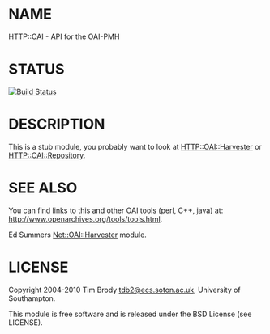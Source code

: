 # NAME

HTTP::OAI - API for the OAI-PMH

# STATUS

[![Build Status](https://travis-ci.org/LibreCat/perl-oai-lib.svg?branch=master)](https://travis-ci.org/LibreCat/perl-oai-lib)

# DESCRIPTION

This is a stub module, you probably want to look at
[HTTP::OAI::Harvester](https://metacpan.org/pod/HTTP::OAI::Harvester) or
[HTTP::OAI::Repository](https://metacpan.org/pod/HTTP::OAI::Repository).

# SEE ALSO

You can find links to this and other OAI tools (perl, C++, java) at:
http://www.openarchives.org/tools/tools.html.

Ed Summers [Net::OAI::Harvester](https://metacpan.org/pod/Net::OAI::Harvester) module.

# LICENSE

Copyright 2004-2010 Tim Brody <tdb2@ecs.soton.ac.uk>, University of
Southampton.

This module is free software and is released under the BSD License (see
LICENSE).

